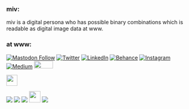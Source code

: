 ### miv:
miv is a digital persona who has possible binary combinations which is readable as digital image data at www.

### at www:

[![Mastodon Follow](https://img.shields.io/mastodon/follow/110435118406077654?domain=https%3A%2F%2Fdefcon.social&label=Mastodon)](https://defcon.social/@miv403)
[![Twitter](https://img.shields.io/badge/Twitter-%231DA1F2.svg?logo=Twitter&logoColor=white)](https://twitter.com/miv404)
[![LinkedIn](https://img.shields.io/badge/LinkedIn-%230077B5.svg?logo=linkedin&logoColor=white)](https://linkedin.com/in/miv403)
[![Behance](https://img.shields.io/badge/Behance-1769ff?logo=behance&logoColor=white)](https://behance.net/miv403)
[![Instagram](https://img.shields.io/badge/Instagram-%23E4405F.svg?logo=Instagram&logoColor=white)](https://instagram.com/miv403)
[![Medium](https://img.shields.io/badge/Medium-12100E?logo=medium&logoColor=white)](https://medium.com/@miv403)
 <a href="https://www.fsf.org/facebook"><img src="https://static.fsf.org/nosvn/dislike.svg" height="20" width="50"></a>

 <img src="https://web.archive.org/web/20090830165704if_/http://geocities.com/alicankeskinkilic/ata-a-aa.gif" height="" width="29">

![](https://web.archive.org/web/20091019094748if_/http://it.geocities.com/super_carloz/images/ieshit.gif)
![](https://web.archive.org/web/20090901155427if_/http://geocities.com/jaszaswaz/Cool_003.gif)
![](https://web.archive.org/web/20091019152415if_/http://www.geocities.com/masterduelistsoul/animebutton.gif)
<img src="https://web.archive.org/web/20091026135557if_/http://geocities.com/FashionAvenue/Catwalk/2138/email/emailsigm.gif" height="30">
![](https://web.archive.org/web/20091026160446if_/http://geocities.com/cingular_wireless_q806/eyes.gif)
